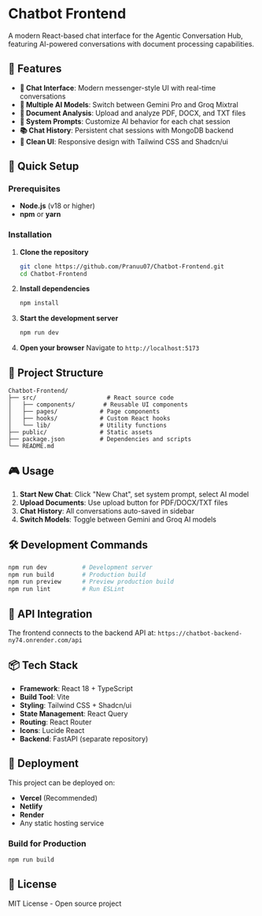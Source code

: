 # Chatbot Frontend

A modern React-based chat interface for the Agentic Conversation Hub, featuring AI-powered conversations with document processing capabilities.

## 🎯 Features

- **💬 Chat Interface**: Modern messenger-style UI with real-time conversations
- **🧠 Multiple AI Models**: Switch between Gemini Pro and Groq Mixtral
- **📄 Document Analysis**: Upload and analyze PDF, DOCX, and TXT files
- **📝 System Prompts**: Customize AI behavior for each chat session
- **📚 Chat History**: Persistent chat sessions with MongoDB backend
- **🎨 Clean UI**: Responsive design with Tailwind CSS and Shadcn/ui

## 🚀 Quick Setup

### Prerequisites
- **Node.js** (v18 or higher)
- **npm** or **yarn**

### Installation

1. **Clone the repository**
   ```bash
   git clone https://github.com/Pranuu07/Chatbot-Frontend.git
   cd Chatbot-Frontend
   ```

2. **Install dependencies**
   ```bash
   npm install
   ```

3. **Start the development server**
   ```bash
   npm run dev
   ```

4. **Open your browser**
   Navigate to `http://localhost:5173`

## 📁 Project Structure
```
Chatbot-Frontend/
├── src/                    # React source code
│   ├── components/        # Reusable UI components
│   ├── pages/            # Page components
│   ├── hooks/            # Custom React hooks
│   └── lib/              # Utility functions
├── public/               # Static assets
├── package.json          # Dependencies and scripts
└── README.md
```

## 🎮 Usage

1. **Start New Chat**: Click "New Chat", set system prompt, select AI model
2. **Upload Documents**: Use upload button for PDF/DOCX/TXT files
3. **Chat History**: All conversations auto-saved in sidebar
4. **Switch Models**: Toggle between Gemini and Groq AI models

## 🛠️ Development Commands

```bash
npm run dev          # Development server
npm run build        # Production build
npm run preview      # Preview production build
npm run lint         # Run ESLint
```

## 🔧 API Integration

The frontend connects to the backend API at: `https://chatbot-backend-ny74.onrender.com/api`

## 📦 Tech Stack

- **Framework**: React 18 + TypeScript
- **Build Tool**: Vite
- **Styling**: Tailwind CSS + Shadcn/ui
- **State Management**: React Query
- **Routing**: React Router
- **Icons**: Lucide React
- **Backend**: FastAPI (separate repository)

## 🚀 Deployment

This project can be deployed on:
- **Vercel** (Recommended)
- **Netlify**
- **Render**
- Any static hosting service

### Build for Production

```bash
npm run build
```

## 📄 License

MIT License - Open source project
